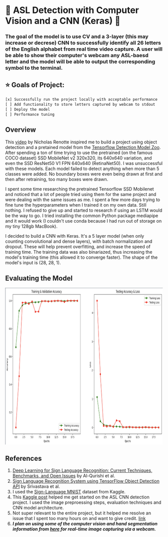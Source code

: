 # 🧠 ASL Detection with Computer Vision and a CNN (Keras) 🧠
### The goal of the model is to use CV and a 3-layer (this may increase or decrese) CNN to successfully identify all 26 letters of the English alphabet from real time video capture. A user will be able to show their computer's webcam any ASL-baesd letter and the model will be able to output the corresponding symbol to the terminal.

## ⭐ Goals of Project:
    [x] Successfully run the project locally with acceptable performance
    [ ] Add functionality to store letters captured by webcam to stdout
    [ ] Deploy the model
    [ ] Performance tuning
    
## Overview
This [video](https://www.youtube.com/watch?v=yqkISICHH-U&t=3083s) by Nicholas Renotte inspired me to build a project using object detection and a pretained model from the [Tensorflow Detection Model Zoo](https://github.com/tensorflow/models/blob/master/research/object_detection/g3doc/tf2_detection_zoo.md). After spending a ton of time trying to use the pretrained (on the famous COCO dataset) SSD MobileNet v2 320x320, its 640x640 variation, and even the SSD ResNet50 V1 FPN 640x640 (RetinaNet50). I was unsuccessful with these models. Each model failed to detect anything when more than 5 classes were added. No boundary boxes were even being drawn at first and then after retraining, too many boxes were drawn. 

I spent some time researching the pretrained Tensorflow SSD Mobilenet and noticed that a lot of people tried using them for the same project and were dealing with the same issues as me. I spent a few more days trying to fine tune the hyperparameters when I trained it on my own data. Still nothing. I refused to give up and started to research if using an LSTM would be the way to go. I tried installing the common Python package mediapipe and it would work (I couldn't use conda because I had run out of storage on my tiny 128gb MacBook). 

I decided to build a CNN with Keras. It's a 5 layer model (when only counting convolutional and dense layers), with batch normalization and dropout. These will help prevent overfitting, and increase the speed of training time. The training data was also binariazed, thus increasing the model's training time (this allowed it to converge faster). The shape of the model's input is (28, 28, 1).  

## Evaluating the Model 
<img src="https://github.com/oliviacarino/ASL_CNN_Project/blob/master/.readme_images/test_accuracy.png" width="800" height="500">

## References
1. [Deep Learning for Sign Language Recognition: Current Techniques, Benchmarks, and Open Issues](https://ieeexplore.ieee.org/document/9530569) by Al-Qurishi et al.
2. [Sign Language Recognition System using TensorFlow Object Detection API](https://arxiv.org/abs/2201.01486) by Srivastava et al.
3. I used the [Sign-Language MNIST](https://www.kaggle.com/datasets/datamunge/sign-language-mnist) dataset from Kaggle.
4. This [Kaggle post](https://www.kaggle.com/code/madz2000/cnn-using-keras-100-accuracy/notebook) helped me get started on the ASL CNN detection project. I used the image preproessing steps, evaluation techniques and CNN model architecture.
5. Not super relevant to the entire project, but it helped me resolve an issue that I spent too many hours on and want to give credit. [link](https://stackoverflow.com/questions/59942348/cannot-reshape-array-of-size-2352-into-shape-1-28-28-1)
6. ___I plan on using some of the computer vision and hand segmentation information from [here](https://data-flair.training/blogs/sign-language-recognition-python-ml-opencv/) for real-time image capturing via a webcam.___
